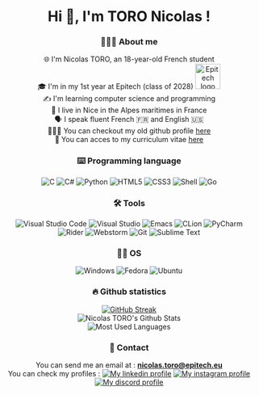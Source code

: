 <h1 align="center">Hi 👋, I'm TORO Nicolas !</h1>
<h3 align="center">👨🏻‍🦱 About me</h3>
<p align="center">
    🌐 I'm Nicolas TORO, an 18-year-old French student<br>
    🎓 I'm in my 1st year at Epitech (class of 2028) <a href="https://epitech.eu"><img src="https://newsroom.ionis-group.com/wp-content/uploads/2023/09/EPI-LOGO-2023-QUADRI.png" alt="Epitech logo" width="50px"></a><br>
    ✍️ I'm learning computer science and programming<br>
    📌 I live in Nice in the Alpes maritimes in France<br>
    🗣 I speak fluent French 🇫🇷 and English 🇺🇸<br>
    🙋🏻‍♂️ You can checkout my old github profile <a href="https://github.com/nt-games-ytb">here</a><br>
    📄 You can acces to my curriculum vitae <a href="https://github.com/toro-nicolas/toro-nicolas/blob/main/TORO%20Nicolas%20-%20CV.pdf">here</a>
</p>

<h3 align="center">⌨️ Programming language</h3>
<p align="center">
    <img src="https://img.shields.io/badge/C-00599C?style=for-the-badge&logo=c&logoColor=white" alt="C" title="C">
    <img src="https://img.shields.io/badge/C%23-239120?style=for-the-badge&logo=c-sharp&logoColor=white" alt="C#" title="C#">
    <img src="https://img.shields.io/badge/Python-3776AB?style=for-the-badge&logo=python&logoColor=white" alt="Python" title="Python">
    <img src="https://img.shields.io/badge/HTML5-E34F26?style=for-the-badge&logo=html5&logoColor=white" alt="HTML5" title="HTML5">
    <img src="https://img.shields.io/badge/CSS3-1572B6?style=for-the-badge&logo=css3&logoColor=white" alt="CSS3" title="CSS3">
    <img src="https://img.shields.io/badge/Shell_Script-121011?style=for-the-badge&logo=gnu-bash&logoColor=white" alt="Shell" tittle="Shell">
    <img src="https://img.shields.io/badge/Go-00ADD8?style=for-the-badge&logo=go&logoColor=white" alt="Go" tittle="Go">
</p>

<h3 align="center">🛠 Tools</h3>
<p align="center">
    <img src="https://img.shields.io/badge/Visual_Studio_Code-0078D4?style=for-the-badge&logo=visual%20studio%20code&logoColor=white" alt="Visual Studio Code" title="Visual Studio Code">
    <img src="https://img.shields.io/badge/Visual_Studio-5C2D91?style=for-the-badge&logo=visual%20studio&logoColor=white" alt="Visual Studio" title="Visual Studio">
    <img src="https://img.shields.io/badge/Emacs-%237F5AB6.svg?&style=for-the-badge&logo=gnu-emacs&logoColor=white" alt="Emacs" title="Emacs">
    <img src="https://img.shields.io/badge/CLion-000000?style=for-the-badge&logo=clion&logoColor=white" alt="CLion" title="CLion">
    <img src="https://img.shields.io/badge/PyCharm-000000.svg?&style=for-the-badge&logo=PyCharm&logoColor=white" alt="PyCharm" title="PyCharm">
    <img src="https://img.shields.io/badge/Rider-000000?style=for-the-badge&logo=Rider&logoColor=white" alt="Rider" title="Rider">
    <img src="https://img.shields.io/badge/WebStorm-000000?style=for-the-badge&logo=WebStorm&logoColor=white" alt="Webstorm" title="Webstorm">
    <img src="https://img.shields.io/badge/GIT-E44C30?style=for-the-badge&logo=git&logoColor=white" alt="Git" title="Git">
    <img src="https://img.shields.io/badge/sublime_text-%23575757.svg?&style=for-the-badge&logo=sublime-text&logoColor=important" alt="Sublime Text" title="Sublime Text">
</p>

<h3 align="center">👨‍💻 OS</h3>
<p align="center">
    <img src="https://img.shields.io/badge/Windows-0078D6?style=for-the-badge&logo=windows&logoColor=white" alt="Windows" title="Windows">
    <img src="https://img.shields.io/badge/Fedora-294172?style=for-the-badge&logo=fedora&logoColor=white" alt="Fedora" title="Fedora">
    <img src="https://img.shields.io/badge/Ubuntu-E95420?style=for-the-badge&logo=ubuntu&logoColor=white" alt="Ubuntu" title="Ubuntu">
</p>

<h3 align="center">🔥 Github statistics</h3>
<p align="center">
    <a href="https://git.io/streak-stats"><img src="https://streak-stats.demolab.com?user=toro-nicolas&theme=dracula&hide_border=true" alt="GitHub Streak" /></a><br>
    <img src="https://github-readme-stats.vercel.app/api?username=toro-nicolas&include_all_commits=true&show_icons=true&hide_border=true&count_private=true&theme=dracula&border_radius=6" alt="Nicolas TORO's Github Stats" title="Nicolas TORO's Github Stats">
    <br>
    <img src="https://github-readme-stats.vercel.app/api/top-langs/?username=toro-nicolas&layout=compact&count_private=true&langs_count=16&hide_border=true&theme=dracula&border_radius=6" alt="Most Used Languages" title="Most Used Languages">
</p>

<h3 align="center">📧 Contact</h3>
<p align="center">
You can send me an email at : <a href="nicolas.toro@epitech.eu"><b>nicolas.toro@epitech.eu</b></a><br>
You can check my profiles :
    <a href="https://www.linkedin.com/in/toro-nicolas/"><img src="https://img.shields.io/badge/LinkedIn-0077B5?style=for-the-badge&logo=linkedin&logoColor=white" alt="My linkedin profile" title="My linkedin profile"></a>
    <a href="https://www.instagram.com/nicolas__tr/"><img src="https://img.shields.io/badge/Instagram-E4405F?style=for-the-badge&logo=instagram&logoColor=white" alt="My instagram profile" title="My instragram profile"></a>
    <br>
    <a href="https://discord.com/invite/nt_games"><img src="https://lanyard-profile-readme.vercel.app/api/375570065262903297" alt="My discord profile" title="My discord profile"></a>
</p>
